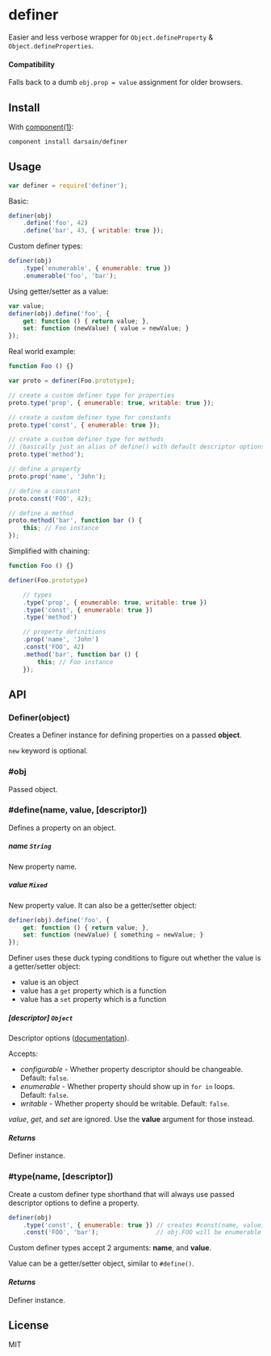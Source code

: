 # definer

Easier and less verbose wrapper for `Object.defineProperty` & `Object.defineProperties`.

#### Compatibility

Falls back to a dumb `obj.prop = value` assignment for older browsers.

## Install

With [component(1)](https://github.com/component/component):

```bash
component install darsain/definer
```

## Usage

```js
var definer = require('definer');
```

Basic:

```js
definer(obj)
	.define('foo', 42)
	.define('bar', 43, { writable: true });
```

Custom definer types:

```js
definer(obj)
	.type('enumerable', { enumerable: true })
	.enumerable('foo', 'bar');
```

Using getter/setter as a value:

```js
var value;
definer(obj).define('foo', {
	get: function () { return value; },
	set: function (newValue) { value = newValue; }
});
```

Real world example:

```js
function Foo () {}

var proto = definer(Foo.prototype);

// create a custom definer type for properties
proto.type('prop', { enumerable: true, writable: true });

// create a custom definer type for constants
proto.type('const', { enumerable: true });

// create a custom definer type for methods
// (basically just an alias of define() with default descriptor options)
proto.type('method');

// define a property
proto.prop('name', 'John');

// define a constant
proto.const('FOO', 42);

// define a method
proto.method('bar', function bar () {
	this; // Foo instance
});
```

Simplified with chaining:

```js
function Foo () {}

definer(Foo.prototype)

	// types
	.type('prop', { enumerable: true, writable: true })
	.type('const', { enumerable: true })
	.type('method')

	// property definitions
	.prop('name', 'John')
	.const('FOO', 42)
	.method('bar', function bar () {
		this; // Foo instance
	});
```

## API

### Definer(object)

Creates a Definer instance for defining properties on a passed **object**.

`new` keyword is optional.

### #obj

Passed object.

### #define(name, value, [descriptor])

Defines a property on an object.

##### name `String`

New property name.

##### value `Mixed`

New property value. It can also be a getter/setter object:

```js
definer(obj).define('foo', {
	get: function () { return value; },
	set: function (newValue) { something = newValue; }
});
```

Definer uses these duck typing conditions to figure out whether the value is a getter/setter object:

- value is an object
- value has a `get` property which is a function
- value has a `set` property which is a function

##### [descriptor] `Object`

Descriptor options ([documentation](https://developer.mozilla.org/en-US/docs/Web/JavaScript/Reference/Global_Objects/Object/defineProperty)).

Accepts:

- *configurable* - Whether property descriptor should be changeable. Default: `false`.
- *enumerable* - Whether property should show up in `for in` loops. Default: `false`.
- *writable* - Whether property should be writable. Default: `false`.

*value*, *get*, and *set* are ignored. Use the **value** argument for those instead.

#### *Returns*

Definer instance.

### #type(name, [descriptor])

Create a custom definer type shorthand that will always use passed descriptor options to define a property.

```js
definer(obj)
	.type('const', { enumerable: true }) // creates #const(name, value) method
	.const('FOO', 'bar');                // obj.FOO will be enumerable
```

Custom definer types accept 2 arguments: **name**, and **value**.

Value can be a getter/setter object, similar to `#define()`.

#### *Returns*

Definer instance.

## License

MIT